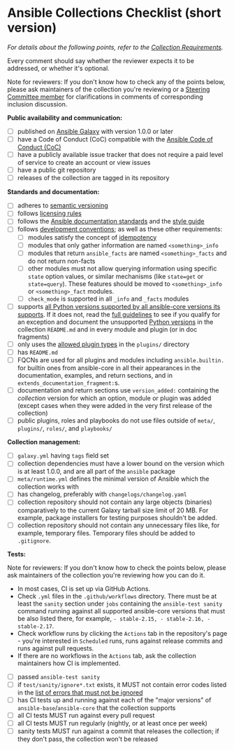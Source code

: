 # Ansible Collections Checklist (short version)

_For details about the following points, refer to the [Collection Requirements](https://docs.ansible.com/ansible/devel/community/collection_contributors/collection_requirements.html)._

Every comment should say whether the reviewer expects it to be addressed, or whether it's optional.

Note for reviewers: If you don't know how to check any of the points below, please ask maintainers of the collection you're reviewing or a [Steering Committee member](https://docs.ansible.com/ansible/devel/community/steering/community_steering_committee.html#current-steering-committee-members) for clarifications in comments of corresponding inclusion discussion.

**Public availability and communication:**
- [ ] published on [Ansible Galaxy](https://galaxy.ansible.com) with version 1.0.0 or later
- [ ] have a Code of Conduct (CoC) compatible with the [Ansible Code of Conduct (CoC)](https://docs.ansible.com/ansible/latest/community/code_of_conduct.html)
- [ ] have a publicly available issue tracker that does not require a paid level of service to create an account or view issues
- [ ] have a public git repository
- [ ] releases of the collection are tagged in its repository

**Standards and documentation:**
- [ ] adheres to [semantic versioning](https://semver.org/)
- [ ] follows [licensing rules](https://docs.ansible.com/ansible/devel/community/collection_contributors/collection_requirements.html#collection-licensing-requirements)
- [ ] follows the [Ansible documentation standards](https://docs.ansible.com/ansible/devel/dev_guide/developing_modules_documenting.html) and the [style guide](https://docs.ansible.com/ansible/devel/dev_guide/style_guide/index.html#style-guide)
- [ ] follows [development conventions](https://docs.ansible.com/ansible/devel/dev_guide/developing_modules_best_practices.html); as well as these other requirements:
  - [ ] modules satisfy the concept of [idempotency](https://docs.ansible.com/ansible/latest/reference_appendices/glossary.html#term-Idempotency>)
  - [ ] modules that only gather information are named `<something>_info`
  - [ ] modules that return `ansible_facts` are named `<something>_facts` and do not return non-facts
  - [ ] other modules must not allow querying information using specific `state` option values, or similar mechanisms (like `state=get` or `state=query`).  These features should be moved to `<something>_info` or `<something>_fact` modules.
  - [ ] `check_mode` is supported in all `_info` and `_facts` modules
- [ ] supports [all Python versions supported by all ansible-core versions its supports](https://docs.ansible.com/ansible/devel/reference_appendices/release_and_maintenance.html#ansible-core-support-matrix). If it does not, read the [full guidelines](https://docs.ansible.com/ansible/devel/community/collection_contributors/collection_requirements.html#python-compatibility) to see if you qualify for an exception and document the unsupported [Python versions](https://docs.ansible.com/ansible/devel/reference_appendices/release_and_maintenance.html#ansible-core-support-matrix) in the collection ``README.md`` and in every module and plugin (or in doc fragments)
- [ ] only uses the [allowed plugin types](https://docs.ansible.com/ansible/devel/community/collection_contributors/collection_requirements.html#modules-plugins) in the `plugins/` directory
- [ ] has `README.md`
- [ ] FQCNs are used for all plugins and modules including `ansible.builtin.` for builtin ones from ansible-core in all their appearances in the documentation, examples, and return sections, and in `extends_documentation_fragment:`s.
- [ ] documentation and return sections use `version_added:` containing the *collection* version for which an option, module or plugin was added (except cases when they were added in the very first release of the collection)
- [ ] public plugins, roles and playbooks do not use files outside of `meta/`, `plugins/`, `roles/`, and `playbooks/`

**Collection management:**
- [ ] `galaxy.yml` having `tags` field set
- [ ] collection dependencies must have a lower bound on the version which is at least 1.0.0, and are all part of the `ansible` package
- [ ] `meta/runtime.yml` defines the minimal version of Ansible which the collection works with
- [ ] has changelog, preferably with `changelogs/changelog.yaml`
- [ ] collection repository should not contain any large objects (binaries) comparatively to the current Galaxy tarball size limit of 20 MB. For example, package installers for testing purposes shouldn't be added.
- [ ] collection repository should not contain any unnecessary files like, for example, temporary files. Temporary files should be added to `.gitignore`.

**Tests:**

Note for reviewers: If you don't know how to check the points below, please ask maintainers of the collection you're reviewing how you can do it.
* In most cases, CI is set up via GitHub Actions.
* Check `.yml` files in the `.github/workflows` directory. There must be at least the `sanity` section under `jobs` containing the `ansible-test sanity` command running against all supported ansible-core versions that must be also listed there, for example, `- stable-2.15, - stable-2.16, - stable-2.17`.
* Check workflow runs by clicking the `Actions` tab in the repository's page - you're interested in `Scheduled` runs, runs against release commits and runs against pull requests.
* If there are no workflows in the `Actions` tab, ask the collection maintainers how CI is implemented.

- [ ] passed `ansible-test sanity`
- [ ] if `test/sanity/ignore*.txt` exists, it MUST not contain error codes listed in the [list of errors that must not be ignored](https://docs.ansible.com/ansible/devel/community/collection_contributors/collection_requirements.html#ci-testing)
- [ ] has CI tests up and running against each of the "major versions" of `ansible-base`/`ansible-core` that the collection supports
- [ ] all CI tests MUST run against every pull request
- [ ] all CI tests MUST run regularly (nightly, or at least once per week)
- [ ] sanity tests MUST run against a commit that releases the collection; if they don't pass, the collection won't be released

